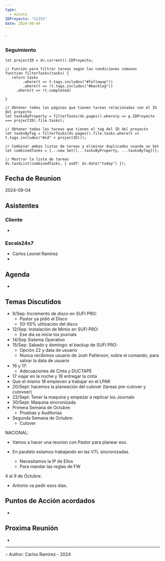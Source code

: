 ```yaml
---
type:
  - minuta
IDProyecto: "11152"
date: 2024-09-04
---
```

`

### Seguimiento

```dataviewjs
let projectID = dv.current().IDProyecto;

// Función para filtrar tareas según las condiciones comunes
function filterTasks(tasks) {
   return tasks
        .where(t => t.tags.includes("#followup"))
        .where(t => !t.tags.includes("#backlog"))
     .where(t => !t.completed)
        
}

// Obtener todas las páginas que tienen tareas relacionadas con el ID del proyecto
let tasksByProperty = filterTasks(dv.pages().where(p => p.IDProyecto === projectID).file.tasks);

// Obtener todas las tareas que tienen el tag del ID del proyecto
let tasksByTag = filterTasks(dv.pages().file.tasks.where(t => t.tags.includes("#id" + projectID)));

// Combinar ambas listas de tareas y eliminar duplicados usando un Set
let combinedTasks = [...new Set([...tasksByProperty, ...tasksByTag])];

// Mostrar la lista de tareas
dv.taskList(combinedTasks, { asOf: dv.date("today") });
 ```
## Fecha de Reunion
2024-09-04

## Asistentes

### Cliente
* 
### Escala24x7
- Carlos Leonel Ramírez
-  

## Agenda
* 
## Temas Discutidos
*  9/Sep: Incremento de disco en SUFI PRO: 
	* Pastor ya pidió el Disco
	* 50-55% utilización del disco
* 12/Sep: Instalación de Mimix en SUFI PRO:
	* Ese día se inicie los journals
* 14/Sep  Sistema Operativo
* 15/Sep: Sabado y domingo: el backup de SUFI PRO:
	* Opción 22 y data de usuario
	* Nunca recibimos usuario de Josh Patterson, sobre el comando, para salvar la data de usuario
* 16 y 17:
	* Adecuaciones de Cinta y DUCTAPE
* 17 viajar en la noche y 18 entregar la cinta
* Que el mismo 18 empiecen a trabajar en el LPAR
* 20/Sept: hacemos la planeación del cutover (tareas pre-cutover y cutovoer)
* 22/Sept: Tener la maquina y empezar a replicar los Journals
* 30/Sept: Maquina sincronizada
* Primera Semana de Octubre: 
	* Pruebas y Auditorias
* Segunda Semana de Octubre:
	* Cutover


NACIONAL:
- Vamos a hacer una reunion con Pastor para planear eso.

- En paralelo estamos trabajando en las VTL sincronizadas.
	- Necesitamos la IP de Ellos
	- Para mandar las reglas de FW

4 al 9 de Octubre:
- Antonio va pedir esos dias.


## Puntos de Acción acordados
- 

## Proxima Reunión
*   

---
🎶
Author: Carlos Ramírez - 2024
